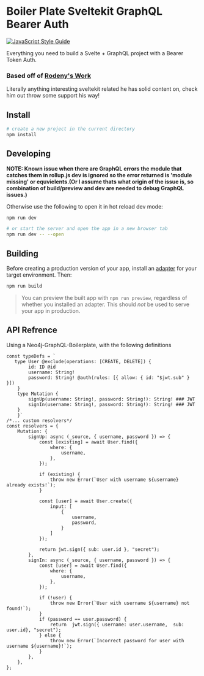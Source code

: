 # Boiler Plate Sveltekit GraphQL Bearer Auth
[![JavaScript Style Guide](https://img.shields.io/badge/code_style-standard-brightgreen.svg)](https://standardjs.com)

Everything you need to build a Svelte + GraphQL project with a Bearer Token Auth. 


### Based off of [Rodeny's Work](https://rodneylab.com/use-apollo-client-sveltekit/) 
Literally anything interesting sveltekit related he has solid content on, check him out throw some support his way!

## Install

```bash
# create a new project in the current directory
npm install
```

## Developing

**NOTE: Known issue  when there are GraphQL errors the module that catches them in rollup.js dev is ignored so the error returned is 'module missing' or equvielents.(Or I assume thats what origin of the issue is, so combination of build/preview and dev are needed to debug GraphQL issues.)**

Otherwise use the following to open it in hot reload dev mode:
```bash
npm run dev

# or start the server and open the app in a new browser tab
npm run dev -- --open
```


## Building

Before creating a production version of your app, install an [adapter](https://kit.svelte.dev/docs#adapters) for your target environment. Then:

```bash
npm run build
```

> You can preview the built app with `npm run preview`, regardless of whether you installed an adapter. This should _not_ be used to serve your app in production.


## API Refrence

Using a Neo4j-GraphQL-Boilerplate, with the following definitions
``` JS
const typeDefs = `
   type User @exclude(operations: [CREATE, DELETE]) {
        id: ID @id
        username: String!
        password: String! @auth(rules: [{ allow: { id: "$jwt.sub" } }])
    }
    type Mutation {
        signUp(username: String!, password: String!): String! ### JWT
        signIn(username: String!, password: String!): String! ### JWT
    }
    }`
/*... custom resolvers*/
const resolvers = {
    Mutation: {
        signUp: async (_source, { username, password }) => {
            const [existing] = await User.find({
                where: {
                    username,
                },
            });

            if (existing) {
                throw new Error(`User with username ${username} already exists!`);
            }

            const [user] = await User.create({
                input: [
                    {
                        username,
                        password,
                    }
                ]
            });

            return jwt.sign({ sub: user.id }, "secret");
        },
        signIn: async (_source, { username, password }) => {
            const [user] = await User.find({
                where: {
                    username,
                },
            });

            if (!user) {
                throw new Error(`User with username ${username} not found!`);
            }
            if (password == user.password) {
                return  jwt.sign({ username: user.username,  sub: user.id}, "secret");
            } else {
                throw new Error(`Incorrect password for user with username ${username}!`);
            }
        },
    },
};
```